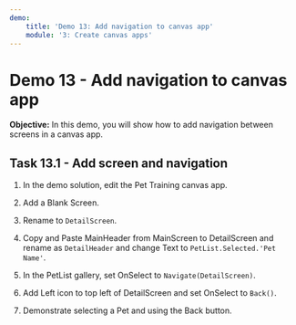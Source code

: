 ```yaml
---
demo:
    title: 'Demo 13: Add navigation to canvas app'
    module: '3: Create canvas apps'
---
```


# Demo 13 - Add navigation to canvas app

**Objective:** In this demo, you will show how to add navigation between screens in a canvas app.

## Task 13.1 - Add screen and navigation

1. In the demo solution, edit the Pet Training canvas app.

1. Add a Blank Screen.
1. Rename to `DetailScreen`.
1. Copy and Paste MainHeader from MainScreen to DetailScreen and rename as `DetailHeader` and change Text to `PetList.Selected.'Pet Name'`.
1. In the PetList gallery, set OnSelect to `Navigate(DetailScreen)`.
1. Add Left icon to top left of DetailScreen and set OnSelect to `Back()`.
1. Demonstrate selecting a Pet and using the Back button.
